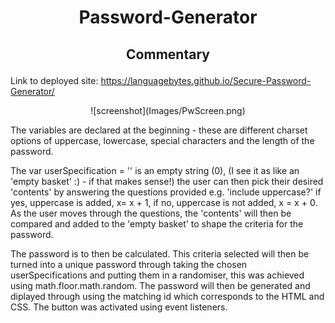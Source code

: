 # <p align="center"> Password-Generator </p>

## <p align="center"> Commentary </p>

Link to deployed site:  https://languagebytes.github.io/Secure-Password-Generator/

<p align ="center"> ![screenshot](Images/PwScreen.png) </p>

The variables are declared at the beginning - these are different charset options of uppercase, lowercase, special characters and the length of the password. 

The var userSpecification = '' is an empty string (0), (I see it as like an 'empty basket' :) - if that makes sense!) the user can then pick their desired 'contents' by answering the questions provided e.g. 'include uppercase?' if yes, uppercase is added, x= x + 1, if no, uppercase is not added, x = x + 0. As the user moves through the questions, the 'contents' will then be compared and added to the 'empty basket' to shape the criteria for the password. 

The password is to then be calculated. This criteria selected will then be turned into a unique password through taking the chosen userSpecifications and putting them in a randomiser, this was achieved using math.floor.math.random. The password will then be generated and diplayed through using the matching id which corresponds to the HTML and CSS.  The button was activated using event listeners.

